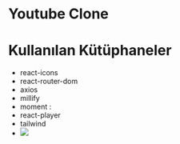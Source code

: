 # Youtube Clone


# Kullanılan Kütüphaneler
- react-icons
- react-router-dom
- axios
- millify  
- moment : 
- react-player
- tailwind
- 
  ![](ekran.gif)
